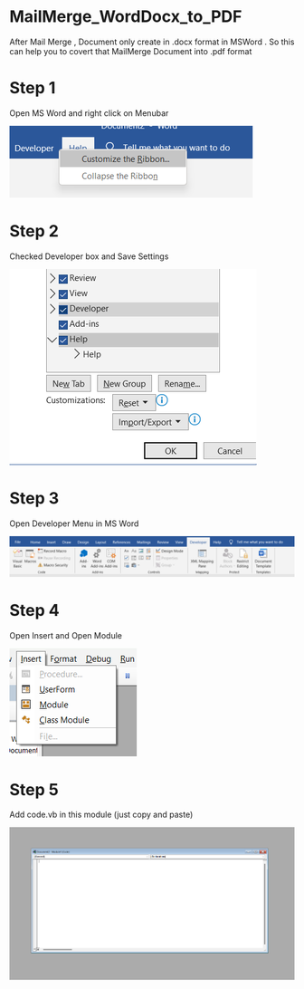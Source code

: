 # MailMerge_WordDocx_to_PDF

After Mail Merge , Document only create in .docx format in MSWord . So this can help you to covert that MailMerge Document into .pdf format

# Step 1

Open MS Word and right click on Menubar

![alt text](https://github.com/devamdoshi212/MailMerge_WordDocx_to_PDF/blob/main/instruction_with_screenshots/step1.png?raw=true)

# Step 2

Checked Developer box and Save Settings

![alt text](https://github.com/devamdoshi212/MailMerge_WordDocx_to_PDF/blob/main/instruction_with_screenshots/step2.png?raw=true)

# Step 3

Open Developer Menu in MS Word

![alt text](https://github.com/devamdoshi212/MailMerge_WordDocx_to_PDF/blob/main/instruction_with_screenshots/step3.png?raw=true)

# Step 4

Open Insert and Open Module

![alt text](https://github.com/devamdoshi212/MailMerge_WordDocx_to_PDF/blob/main/instruction_with_screenshots/step4.png?raw=true)

# Step 5

Add code.vb in this module (just copy and paste)

![alt text](https://github.com/devamdoshi212/MailMerge_WordDocx_to_PDF/blob/main/instruction_with_screenshots/step5.png?raw=true)
